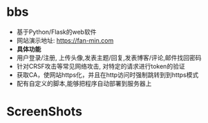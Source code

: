 # bbs
- 基于Python/Flask的web软件
- 网站演示地址: https://fan-min.com
- **具体功能**
 - 用户登录/注册, 上传头像,发表主题/回复,发表博客/评论,邮件找回密码 
 - 针对CRSF攻击等常见网络攻击, 对特定的请求进行token的验证
 - 获取CA，使网站https化，并且在http访问时强制跳转到到https模式
 - 配有自定义的脚本,能够把程序自动部署到服务器上


# ScreenShots
